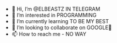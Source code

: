 - 👋 Hi, I’m @ELBEASTZ IN TELEGRAM
- 👀 I’m interested in PROGRAMMING
- 🌱 I’m currently learning TO BE MY BEST
- 💞️ I’m looking to collaborate on GOOGLE🤕
- 📫 How to reach me - NO WAY

<!---
BEASTUSERBOT/BEASTUSERBOT is a ✨ special ✨ repository because its `README.md` (this file) appears on your GitHub profile.
You can click the Preview link to take a look at your changes.
--->

